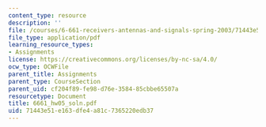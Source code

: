 ```yaml
---
content_type: resource
description: ''
file: /courses/6-661-receivers-antennas-and-signals-spring-2003/71443e51e163dfe4a81c7365220edb37_6661_hw05_soln.pdf
file_type: application/pdf
learning_resource_types:
- Assignments
license: https://creativecommons.org/licenses/by-nc-sa/4.0/
ocw_type: OCWFile
parent_title: Assignments
parent_type: CourseSection
parent_uid: cf204f89-fe98-d76e-3584-85cbbe65507a
resourcetype: Document
title: 6661_hw05_soln.pdf
uid: 71443e51-e163-dfe4-a81c-7365220edb37
---
```

